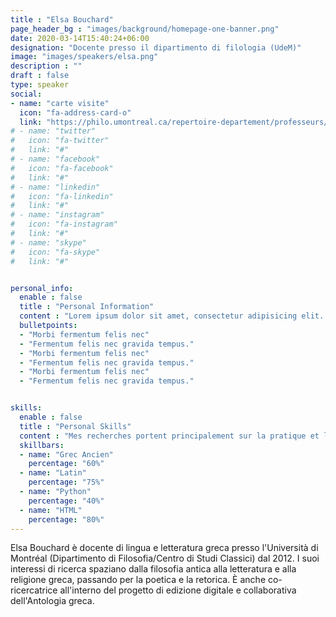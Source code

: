 ```yaml
---
title : "Elsa Bouchard"
page_header_bg : "images/background/homepage-one-banner.png"
date: 2020-03-14T15:40:24+06:00
designation: "Docente presso il dipartimento di filologia (UdeM)"
image: "images/speakers/elsa.png"
description : ""
draft : false
type: speaker
social:
- name: "carte visite"
  icon: "fa-address-card-o"
  link: "https://philo.umontreal.ca/repertoire-departement/professeurs/professeur/in/in19213/sg/Elsa%20Bouchard/"
# - name: "twitter"
#   icon: "fa-twitter"
#   link: "#"
# - name: "facebook"
#   icon: "fa-facebook"
#   link: "#"
# - name: "linkedin"
#   icon: "fa-linkedin"
#   link: "#"
# - name: "instagram"
#   icon: "fa-instagram"
#   link: "#"
# - name: "skype"
#   icon: "fa-skype"
#   link: "#"


personal_info:
  enable : false
  title : "Personal Information"
  content : "Lorem ipsum dolor sit amet, consectetur adipisicing elit. Excepturi explicabo suscipit deleniti voluptatum quos nostrum iure doloremque cupiditate voluptatem a enim eaque quod perspiciatis repudiandae, mollitia adipisci ea, quidem eveniet consequatur veniam error. Adipisci, suscipit corporis repellat, soluta vitae deserunt."
  bulletpoints:
  - "Morbi fermentum felis nec"
  - "Fermentum felis nec gravida tempus."
  - "Morbi fermentum felis nec"
  - "Fermentum felis nec gravida tempus."
  - "Morbi fermentum felis nec"
  - "Fermentum felis nec gravida tempus."


skills:
  enable : false
  title : "Personal Skills"
  content : "Mes recherches portent principalement sur la pratique et la théorie anciennes de l'étymologie, c'est-à-dire la quête de la vérité des mots chez les poètes et les penseurs grecs."
  skillbars:
  - name: "Grec Ancien"
    percentage: "60%"
  - name: "Latin"
    percentage: "75%"
  - name: "Python"
    percentage: "40%"
  - name: "HTML"
    percentage: "80%"
---
```

Elsa Bouchard è docente di lingua e letteratura greca presso l'Università di Montréal (Dipartimento di Filosofia/Centro di Studi Classici) dal 2012. I suoi interessi di ricerca spaziano dalla filosofia antica alla letteratura e alla religione greca, passando per la poetica e la retorica. È anche co-ricercatrice all'interno del progetto di edizione digitale e collaborativa dell'Antologia greca.
